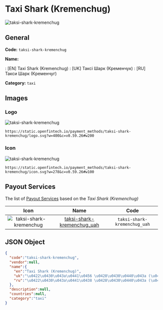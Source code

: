 
# Taxi Shark (Kremenchug) 
![taksi-shark-kremenchug](https://static.openfintech.io/payment_methods/taksi-shark-kremenchug/logo.svg?w=400&c=v0.59.26#w200)  

## General 
**Code:** `taksi-shark-kremenchug` 
 
**Name:** 
 
:	[EN] Taxi Shark (Kremenchug) 
:	[UK] Таксі Шарк (Кременчук) 
:	[RU] Такси Шарк (Кременчуг) 
 
**Category:** `taxi` 
 

## Images 

### Logo 
![taksi-shark-kremenchug](https://static.openfintech.io/payment_methods/taksi-shark-kremenchug/logo.svg?w=400&c=v0.59.26#w200)  

```
https://static.openfintech.io/payment_methods/taksi-shark-kremenchug/logo.svg?w=400&c=v0.59.26#w200
```  

### Icon 
![taksi-shark-kremenchug](https://static.openfintech.io/payment_methods/taksi-shark-kremenchug/icon.svg?w=278&c=v0.59.26#w100)  

```
https://static.openfintech.io/payment_methods/taksi-shark-kremenchug/icon.svg?w=278&c=v0.59.26#w100
```  

## Payout Services 
 
The list of [Payout Services](/payout-services/) based on the _Taxi Shark (Kremenchug)_ 

|Icon|Name|Code| 
|:---:|:---:|:---:| 
|![taksi-shark-kremenchug](https://static.openfintech.io/payout_methods/taksi-shark-kremenchug/icon.svg?w=278&c=v0.59.26#w40) |[taksi-shark-kremenchug_uah](/payout-services/taksi-shark-kremenchug_uah/)|`taksi-shark-kremenchug_uah`| 
 

## JSON Object 

```json
{
  "code":"taksi-shark-kremenchug",
  "vendor":null,
  "name":{
    "en":"Taxi Shark (Kremenchug)",
    "uk":"\u0422\u0430\u043a\u0441\u0456 \u0428\u0430\u0440\u043a (\u041a\u0440\u0435\u043c\u0435\u043d\u0447\u0443\u043a)",
    "ru":"\u0422\u0430\u043a\u0441\u0438 \u0428\u0430\u0440\u043a (\u041a\u0440\u0435\u043c\u0435\u043d\u0447\u0443\u0433)"
  },
  "description":null,
  "countries":null,
  "category":"taxi"
}
```  

